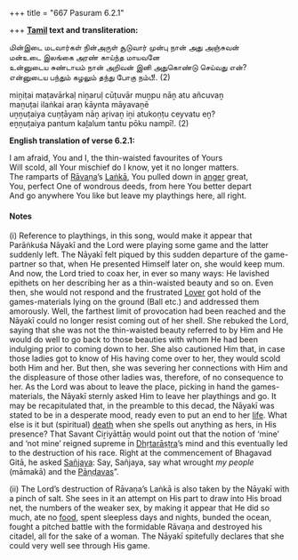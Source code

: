 +++
title = "667 Pasuram 6.2.1"

+++
**[Tamil](/definition/tamil#history "show Tamil definitions") text and transliteration:**

மின்இடை மடவார்கள் நின்அருள் சூடுவார் முன்பு நான் அது அஞ்சுவன்  
மன்உடை இலங்கை அரண் காய்ந்த மாயவனே  
உன்னுடைய சுண்டாயம் நான் அறிவன் இனி அதுகொண்டு செய்வது என்?  
என்னுடைய பந்தும் கழலும் தந்து போகு நம்பீ!. (2)

miṉiṭai maṭavārkaḷ niṉaruḷ cūṭuvār muṉpu nāṉ atu añcuvaṉ  
maṉuṭai ilaṅkai araṇ kāynta māyavaṉē  
uṉṉuṭaiya cuṇṭāyam nāṉ aṟivaṉ iṉi atukoṇṭu ceyvatu eṉ?  
eṉṉuṭaiya pantum kaḻalum tantu pōku nampī!. (2)

**English translation of verse 6.2.1:**

I am afraid, You and I, the thin-waisted favourites of Yours  
Will scold, all Your mischief do I know, yet it no longer matters.  
The ramparts of [Rāvaṇa](/definition/ravana#vaishnavism "show Rāvaṇa definitions")’s [Laṅkā](/definition/lanka#vaishnavism "show Laṅkā definitions"), You pulled down in [anger](/definition/anger#history "show anger definitions") great,  
You, perfect One of wondrous deeds, from here You better depart  
And go anywhere You like but leave my playthings here, all right.

#### Notes

\(i\) Reference to playthings, in this song, would make it appear that Parāṅkuśa Nāyakī and the Lord were playing some game and the latter suddenly left. The Nāyakī felt piqued by this sudden departure of the game-partner so that, when He presented Himself later on, she would keep mum. And now, the Lord tried to coax her, in ever so many ways: He lavished epithets on her describing her as a thin-waisted beauty and so on. Even then, she would not respond and the frustrated [Lover](/definition/lover#history "show Lover definitions") got hold of the games-materials lying on the ground (Ball etc.) and addressed them amorously. Well, the farthest limit of provocation had been reached and the Nāyakī could no longer resist coming out of her shell. She rebuked the Lord, saying that she was not the thin-waisted beauty referred to by Him and He would do well to go back to those beauties with whom He had been indulging prior to coming down to her. She also cautioned Him that, in case those ladies got to know of His having come over to her, they would scold both Him and her. But then, she was severing her connections with Him and the displeasure of those other ladies was, therefore, of no consequence to her. As the Lord was about to leave the place, picking in hand the games-materials, the Nāyakī sternly asked Him to leave her playthings and go. It may be recapitulated that, in the preamble to this decad, the Nāyakī was stated to be in a desperate mood, ready even to put an end to her [life](/definition/life#history "show life definitions"). What else is it but (spiritual) [death](/definition/death#history "show death definitions") when she spells out anything as hers, in His presence? That Savant Ciṟiyāttāṉ would point out that the notion of ‘mine’ and ‘not mine’ reigned supreme in [Dhṛtarāṣṭra](/definition/dhritarashtra#vaishnavism "show Dhṛtarāṣṭra definitions")’s mind and this eventually led to the destruction of his race. Right at the commencement of Bhagavad Gitā, he asked [Sañjaya](/definition/sanjaya#vaishnavism "show Sañjaya definitions"): Say, Sañjaya, say what wrought *my people* (māmakā) and the [Pāṇḍavas](/definition/pandava#vaishnavism "show Pāṇḍavas definitions")”.

\(ii\) The Lord’s destruction of Rāvaṇa’s Laṅkā is also taken by the Nāyakī with a pinch of salt. She sees in it an attempt on His part to draw into His broad net, the numbers of the weaker sex, by making it appear that He did so much, ate no [food](/definition/food#history "show food definitions"), spent sleepless days and nights, bunded the ocean, fought a pitched battle with the formidable Rāvaṇa and destroyed his citadel, all for the sake of a woman. The Nāyakī spitefully declares that she could very well see through His game.


